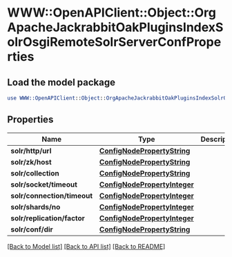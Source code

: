 # WWW::OpenAPIClient::Object::OrgApacheJackrabbitOakPluginsIndexSolrOsgiRemoteSolrServerConfProperties

## Load the model package
```perl
use WWW::OpenAPIClient::Object::OrgApacheJackrabbitOakPluginsIndexSolrOsgiRemoteSolrServerConfProperties;
```

## Properties
Name | Type | Description | Notes
------------ | ------------- | ------------- | -------------
**solr/http/url** | [**ConfigNodePropertyString**](ConfigNodePropertyString.md) |  | [optional] 
**solr/zk/host** | [**ConfigNodePropertyString**](ConfigNodePropertyString.md) |  | [optional] 
**solr/collection** | [**ConfigNodePropertyString**](ConfigNodePropertyString.md) |  | [optional] 
**solr/socket/timeout** | [**ConfigNodePropertyInteger**](ConfigNodePropertyInteger.md) |  | [optional] 
**solr/connection/timeout** | [**ConfigNodePropertyInteger**](ConfigNodePropertyInteger.md) |  | [optional] 
**solr/shards/no** | [**ConfigNodePropertyInteger**](ConfigNodePropertyInteger.md) |  | [optional] 
**solr/replication/factor** | [**ConfigNodePropertyInteger**](ConfigNodePropertyInteger.md) |  | [optional] 
**solr/conf/dir** | [**ConfigNodePropertyString**](ConfigNodePropertyString.md) |  | [optional] 

[[Back to Model list]](../README.md#documentation-for-models) [[Back to API list]](../README.md#documentation-for-api-endpoints) [[Back to README]](../README.md)


